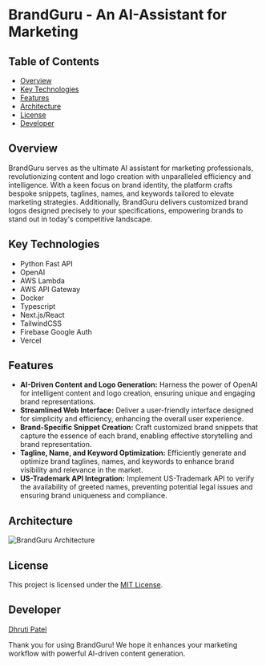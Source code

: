 # BrandGuru - An AI-Assistant for Marketing

## Table of Contents
- [Overview](#overview)
- [Key Technologies](#key-technologies)
- [Features](#features)
- [Architecture](#architecture)
- [License](#license)
- [Developer](#developer)

## Overview

BrandGuru serves as the ultimate AI assistant for marketing professionals, revolutionizing content and logo creation with unparalleled efficiency and intelligence. With a keen focus on brand identity, the platform crafts bespoke snippets, taglines, names, and keywords tailored to elevate marketing strategies. Additionally, BrandGuru delivers customized brand logos designed precisely to your specifications, empowering brands to stand out in today's competitive landscape.

## Key Technologies

- Python Fast API
- OpenAI
- AWS Lambda
- AWS API Gateway
- Docker
- Typescript
- Next.js/React
- TailwindCSS
- Firebase Google Auth
- Vercel

## Features

- **AI-Driven Content and Logo Generation:** Harness the power of OpenAI for intelligent content and logo creation, ensuring unique and engaging brand representations.
- **Streamlined Web Interface:** Deliver a user-friendly interface designed for simplicity and efficiency, enhancing the overall user experience.
- **Brand-Specific Snippet Creation:** Craft customized brand snippets that capture the essence of each brand, enabling effective storytelling and brand representation.
- **Tagline, Name, and Keyword Optimization:** Efficiently generate and optimize brand taglines, names, and keywords to enhance brand visibility and relevance in the market.
- **US-Trademark API Integration:** Implement US-Trademark API to verify the availability of greeted names, preventing potential legal issues and ensuring brand uniqueness and compliance.

## Architecture
![BrandGuru Architecture](https://github.com/iamdhrutipatel/AI-Driven-SaaS-App/assets/58872872/6c6c9345-a257-4fe7-8c04-fc7186ba7189)

## License

This project is licensed under the [MIT License](LICENSE).

## Developer 
[Dhruti Patel](https://github.com/iamdhrutipatel)

Thank you for using BrandGuru! We hope it enhances your marketing workflow with powerful AI-driven content generation.
